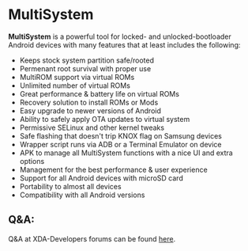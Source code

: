 # MultiSystem
**MultiSystem** is a powerful tool for locked- and unlocked-bootloader Android devices with many features that at least includes the following:
* Keeps stock system partition safe/rooted
* Permenant root survival with proper use
* MultiROM support via virtual ROMs
* Unlimited number of virtual ROMs
* Great performance & battery life on virtual ROMs
* Recovery solution to install ROMs or Mods
* Easy upgrade to newer versions of Android
* Ability to safely apply OTA updates to virtual system
* Permissive SELinux and other kernel tweaks
* Safe flashing that doesn't trip KNOX flag on Samsung devices
* Wrapper script runs via ADB or a Terminal Emulator on device
* APK to manage all MultiSystem functions with a nice UI and extra options
* Management for the best performance & user experience
* Support for all Android devices with microSD card
* Portability to almost all devices
* Compatibility with all Android versions

## Q&A:
Q&A at XDA-Developers forums can be found [here](http://forum.xda-developers.com/verizon-galaxy-note-3/help/qa-multisystem-android-t3089530).
